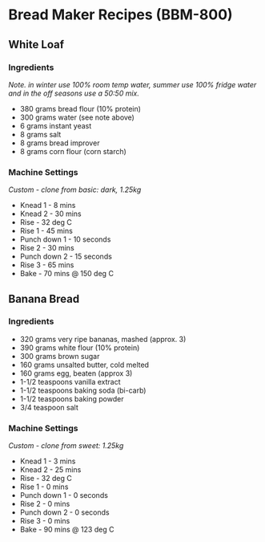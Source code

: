 # Bread Maker Recipes (BBM-800)

## White Loaf

### Ingredients

*Note. in winter use 100% room temp water, summer use 100% fridge water and in the off seasons use a 50:50 mix.*

* 380 grams bread flour (10% protein)
* 300 grams water (see note above)
* 6 grams instant yeast
* 8 grams salt
* 8 grams bread improver
* 8 grams corn flour (corn starch)


### Machine Settings

*Custom - clone from basic: dark, 1.25kg*

* Knead 1 - 8 mins
* Knead 2 - 30 mins
* Rise - 32 deg C
* Rise 1 - 45 mins
* Punch down 1 - 10 seconds
* Rise 2 - 30 mins
* Punch down 2 - 15 seconds
* Rise 3 - 65 mins
* Bake - 70 mins @ 150 deg C


## Banana Bread

### Ingredients

* 320 grams very ripe bananas, mashed (approx. 3)
* 390 grams white flour (10% protein)
* 300 grams brown sugar
* 160 grams unsalted butter, cold melted
* 160 grams egg, beaten (approx 3)
* 1-1/2 teaspoons vanilla extract
* 1-1/2 teaspoons baking soda (bi-carb)
* 1-1/2 teaspoons baking powder
* 3/4 teaspoon salt


### Machine Settings

*Custom - clone from sweet: 1.25kg*

* Knead 1 - 3 mins
* Knead 2 - 25 mins
* Rise - 32 deg C
* Rise 1 - 0 mins
* Punch down 1 - 0 seconds
* Rise 2 - 0 mins
* Punch down 2 - 0 seconds
* Rise 3 - 0 mins
* Bake - 90 mins @ 123 deg C
